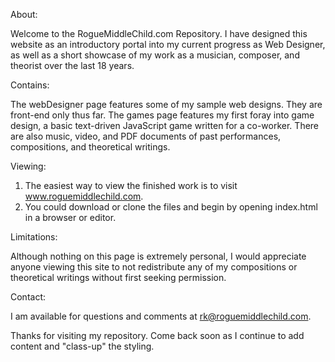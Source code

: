 About:

Welcome to the RogueMiddleChild.com Repository.  I have designed this website as an introductory portal into my current progress as Web Designer, as well as a short showcase of my work as a musician, composer, and theorist over the last 18 years.

Contains:

The webDesigner page features some of my sample web designs.  They are front-end only thus far.  The games page features my first foray into game design, a basic text-driven JavaScript game written for a co-worker.  There are also music, video, and PDF documents of past performances, compositions, and theoretical writings.

Viewing:

1) The easiest way to view the finished work is to visit www.roguemiddlechild.com.
2) You could download or clone the files and begin by opening index.html in a browser or editor.

Limitations:

Although nothing on this page is extremely personal, I would appreciate anyone viewing this site to not redistribute any of my compositions or theoretical writings without first seeking permission.

Contact:

I am available for questions and comments at rk@roguemiddlechild.com.

Thanks for visiting my repository.  Come back soon as I continue to add content and "class-up" the styling.
